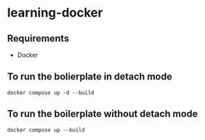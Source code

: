 # learning-docker

## Requirements
- Docker
## To run the bolierplate in detach mode
```
docker compose up -d --build
```

## To run the boilerplate without detach mode
```
docker compose up --build
```